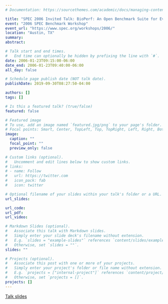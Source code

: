 ```yaml
---
# Documentation: https://sourcethemes.com/academic/docs/managing-content/

title: "SPEC 2006 Invited Talk: BioPerf: An Open Benchmark Suite for Evaluating Computer Architecture on Bioinformatics and Life Science Applications"
event: "2006 SPEC Benchmark Workshop"
event_url: "https://www.spec.org/workshops/2006/"
location: "Austin, TX"
summary:
abstract:

# Talk start and end times.
#   End time can optionally be hidden by prefixing the line with `#`.
date: 2006-01-23T09:15:00-06:00
date_end: 2006-01-23T09:40:00-06:00
all_day: false

# Schedule page publish date (NOT talk date).
publishDate: 2019-09-30T08:27:50-04:00

authors: []
tags: []

# Is this a featured talk? (true/false)
featured: false

# Featured image
# To use, add an image named `featured.jpg/png` to your page's folder. 
# Focal points: Smart, Center, TopLeft, Top, TopRight, Left, Right, BottomLeft, Bottom, BottomRight.
image:
  caption: ""
  focal_point: ""
  preview_only: false

# Custom links (optional).
#   Uncomment and edit lines below to show custom links.
# links:
# - name: Follow
#   url: https://twitter.com
#   icon_pack: fab
#   icon: twitter

# Optional filename of your slides within your talk's folder or a URL.
url_slides:

url_code:
url_pdf:
url_video:

# Markdown Slides (optional).
#   Associate this talk with Markdown slides.
#   Simply enter your slide deck's filename without extension.
#   E.g. `slides = "example-slides"` references `content/slides/example-slides.md`.
#   Otherwise, set `slides = ""`.
slides: ""

# Projects (optional).
#   Associate this post with one or more of your projects.
#   Simply enter your project's folder or file name without extension.
#   E.g. `projects = ["internal-project"]` references `content/project/deep-learning/index.md`.
#   Otherwise, set `projects = []`.
projects: []
---
```


[Talk slides](https://www.spec.org/workshops/2006/slides/01-DavidBader.ppt)
